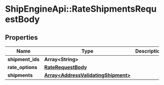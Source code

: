 # ShipEngineApi::RateShipmentsRequestBody

## Properties
Name | Type | Description | Notes
------------ | ------------- | ------------- | -------------
**shipment_ids** | **Array&lt;String&gt;** |  | [optional] 
**rate_options** | [**RateRequestBody**](RateRequestBody.md) |  | [optional] 
**shipments** | [**Array&lt;AddressValidatingShipment&gt;**](AddressValidatingShipment.md) |  | [optional] 


